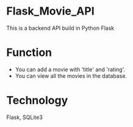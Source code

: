 # Flask_Movie_API
This is a backend API build in Python Flask

# Function
* You can add a movie with 'title' and 'rating'.
* You can view all the movies in the database.

# Technology
Flask, SQLite3
